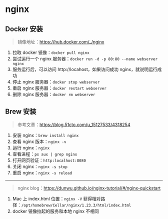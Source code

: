 # nginx

## Docker 安装

>镜像地址：https://hub.docker.com/_/nginx

1. 拉取 docker 镜像：`docker pull nginx`
2. 尝试运行一个 nginx 服务器：`docker run -d -p 80:80 --name webserver nginx`
3. 服务运行后，可以访问 http://locahost，如果访问成功 nginx，就说明运行成功
4. 停止 nginx 服务器：`docker stop webserver`
5. 重启 nginx 服务器：`docker restart webserver`
6. 删除 nginx 服务器：`docker rm webserver`

## Brew 安装

> 参考文章：https://blog.51cto.com/u_15127533/4318254

1. 安装 nginx：`brew install nginx`
2. 查看 nginx 版本：`nginx -v`
3. 运行 nginx：`nginx`
4. 查看进程：`ps aux | grep nginx`
5. 打开网页验证：`http:localhost:8080`
6. 关闭 nginx：`nginx -s stop`
7. 重启 nginx：`nginx -s reload`

-----

> nginx blog：https://dunwu.github.io/nginx-tutorial/#/nginx-quickstart

1. Mac 上 index.html 位置：`nginx -V` 获得相对路径：`/opt/homebrew/Cellar/nginx/1.23.3/html/index.html`
2. docker 镜像拉起的服务和本地 nginx 不相同